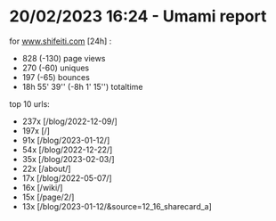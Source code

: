 # 20/02/2023 16:24 - Umami report
for www.shifeiti.com [24h] :

 - 828 (-130) page views
 - 270 (-60) uniques
 - 197 (-65) bounces
 - 18h 55' 39'' (-8h 1' 15'') totaltime


top 10 urls:
 - 237x [/blog/2022-12-09/]
 - 197x [/]
 - 91x [/blog/2023-01-12/]
 - 54x [/blog/2022-12-22/]
 - 35x [/blog/2023-02-03/]
 - 22x [/about/]
 - 17x [/blog/2022-05-07/]
 - 16x [/wiki/]
 - 15x [/page/2/]
 - 13x [/blog/2023-01-12/&source=12_16_sharecard_a]


